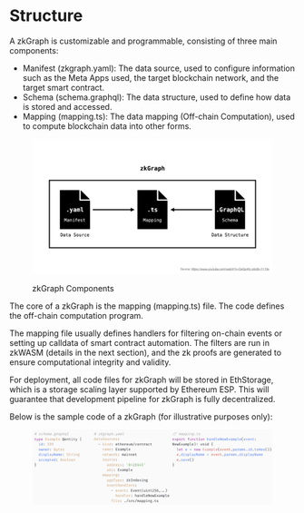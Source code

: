 # Structure

A zkGraph is customizable and programmable, consisting of three main components:

* Manifest (zkgraph.yaml): The data source, used to configure information such as the Meta Apps used, the target blockchain network, and the target smart contract.
* Schema (schema.graphql): The data structure, used to define how data is stored and accessed.
* Mapping (mapping.ts): The data mapping (Off-chain Computation), used to compute blockchain data into other forms.

<figure><img src="../../.gitbook/assets/截屏2023-03-14 07.24.03.png" alt=""><figcaption><p>zkGraph Components</p></figcaption></figure>

The core of a zkGraph is the mapping (mapping.ts) file. The code defines the off-chain computation program.

The mapping file usually defines handlers for filtering on-chain events or setting up calldata of smart contract automation. The filters are run in zkWASM (details in the next section), and the zk proofs are generated to ensure computational integrity and validity.

For deployment, all code files for zkGraph will be stored in EthStorage, which is a storage scaling layer supported by Ethereum ESP. This will guarantee that development pipeline for zkGraph is fully decentralized.

Below is the sample code of a zkGraph (for illustrative purposes only):

<figure><img src="../../.gitbook/assets/截屏2023-02-05 下午5.43.10.png" alt=""><figcaption></figcaption></figure>
